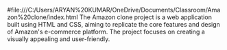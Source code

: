 #file:///C:/Users/ARYAN%20KUMAR/OneDrive/Documents/Classroom/Amazon%20clone/index.html
The Amazon clone project is a web application built using HTML and CSS, aiming to replicate the core features and design of Amazon's e-commerce platform. The project focuses on creating a visually appealing and user-friendly.

